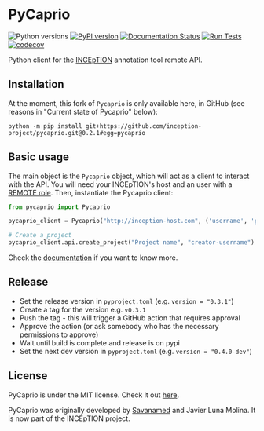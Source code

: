 # PyCaprio
![Python versions](https://img.shields.io/badge/Python-3.8%2C%203.9%2C%203.10%2C%203.11-green.svg)
[![PyPI version](https://badge.fury.io/py/pycaprio.svg)](https://badge.fury.io/py/pycaprio)
[![Documentation Status](https://readthedocs.org/projects/pycaprio/badge/?version=latest)](https://pycaprio.readthedocs.io/en/latest/?badge=latest)
[![Run Tests](https://github.com/inception-project/pycaprio/actions/workflows/run_tests.yml/badge.svg)](https://github.com/inception-project/pycaprio/actions/workflows/run_tests.yml)
[![codecov](https://codecov.io/gh/inception-project/pycaprio/graph/badge.svg?token=UUE49R7FEK)](https://codecov.io/gh/inception-project/pycaprio)

Python client for the [INCEpTION](https://github.com/inception-project/inception) annotation tool remote API.

## Installation
At the moment, this fork of `Pycaprio` is only available here, in GitHub (see reasons in "Current state of Pycaprio" below):
```
python -m pip install git+https://github.com/inception-project/pycaprio.git@0.2.1#egg=pycaprio
```

## Basic usage
The main object is the `Pycaprio` object, which will act as a client to interact with the API.
You will need your INCEpTION's host and an user with a [REMOTE role](https://inception-project.github.io//releases/0.11.0/docs/admin-guide.html#sect_remote_api).
Then, instantiate the Pycaprio client:
```python
from pycaprio import Pycaprio

pycaprio_client = Pycaprio("http://inception-host.com", ('username', 'password'))

# Create a project
pycaprio_client.api.create_project("Project name", "creator-username")
```

Check the [documentation](https://pycaprio.readthedocs.io) if you want to know more.

## Release

* Set the release version in `pyproject.toml` (e.g. `version = "0.3.1"`)
* Create a tag for the version e.g. `v0.3.1`
* Push the tag - this will trigger a GitHub action that requires approval
* Approve the action (or ask somebody who has the necessary permissions to approve)
* Wait until build is complete and release is on pypi
* Set the next dev version in `pyproject.toml` (e.g. `version = "0.4.0-dev"`)

## License
PyCaprio is under the MIT license. Check it out [here](https://opensource.org/licenses/MIT).

PyCaprio was originally developed by [Savanamed](https://github.com/Savanamed/pycaprio) and Javier Luna Molina.
It is now part of the INCEpTION project.
